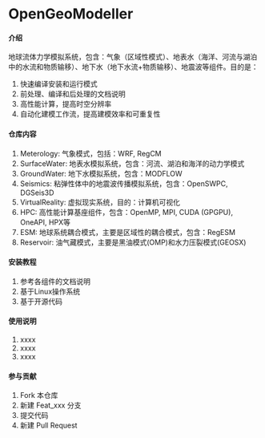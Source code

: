 # OpenGeoModeller

#### 介绍

地球流体力学模拟系统，包含：气象（区域性模式）、地表水（海洋、河流与湖泊中的水流和物质输移）、地下水（地下水流+物质输移）、地震波等组件。目的是：
1.  快速编译安装和运行模式
2.  前处理、编译和后处理的文档说明
3.  高性能计算，提高时空分辨率
4.  自动化建模工作流，提高建模效率和可重复性


#### 仓库内容

1.  Meterology: 气象模式，包括：WRF, RegCM
2.  SurfaceWater: 地表水模拟系统，包含：河流、湖泊和海洋的动力学模式
3.  GroundWater: 地下水模拟系统，包含：MODFLOW
4.	Seismics: 粘弹性体中的地震波传播模拟系统，包含：OpenSWPC, DGSeis3D
5.  VirtualReality: 虚拟现实系统，目的：计算机可视化
6.  HPC: 高性能计算基座组件，包含：OpenMP, MPI, CUDA (GPGPU), OneAPI, HPX等
7.  ESM: 地球系统耦合模式，主要是区域性的耦合模式，包含：RegESM
8.  Reservoir: 油气藏模式，主要是黑油模式(OMP)和水力压裂模式(GEOSX)


#### 安装教程

1.  参考各组件的文档说明
2.  基于Linux操作系统
3.  基于开源代码


#### 使用说明

1.  xxxx
2.  xxxx
3.  xxxx


#### 参与贡献

1.  Fork 本仓库
2.  新建 Feat_xxx 分支
3.  提交代码
4.  新建 Pull Request


